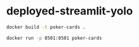 # deployed-streamlit-yolo

```sh
docker build -t poker-cards .
```

```sh
docker run -p 8501:8501 poker-cards
```
